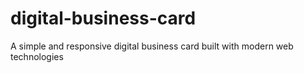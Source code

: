 # digital-business-card
A simple and responsive digital business card built with modern web technologies
